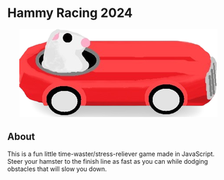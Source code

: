 # Hammy Racing 2024

<p style="text-align: center;">
  <img src="https://github.com/SapporoAlex/Hammy-Racing-2024/blob/main/redCar1.png" alt="Red Car">
</p>


## About
This is a fun little time-waster/stress-reliever game made in JavaScript. Steer your hamster to the finish line as fast as you can while dodging obstacles that will slow you down.
